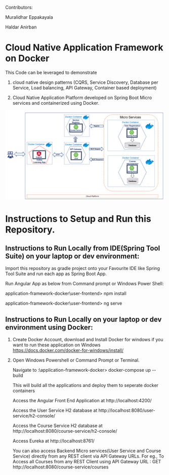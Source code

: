 Contributors:

Muralidhar Eppakayala

Haldar Anirban

# Cloud Native Application Framework on Docker

This Code can be leveraged to demonstrate 

1) cloud native design patterns (CQRS, Service Discovery, Database per Service, Load balancing, API Gateway, Container based deployment)
  
2) Cloud Native Application Platform developed on Spring Boot Micro services and containerized using Docker.

![alt text](architecture.PNG "Architecture")

# Instructions to Setup and Run this Repository.

## Instructions to Run Locally from IDE(Spring Tool Suite) on your laptop or dev environment:

Import this repository as gradle project onto your Favourite IDE like Spring Tool Suite and run each app as Spring Boot App.

Run Angular App as below from Command prompt or Windows Power Shell:

application-framework-docker\user-frontend> npm install

application-framework-docker\user-frontend> ng serve

## Instructions to Run Locally on your laptop or dev environment using Docker:
1) Create Docker Account, download and Install Docker for windows if you want to run these application on Windows
    https://docs.docker.com/docker-for-windows/install/
    
2) Open Windows Powershell or Command Prompt or Terminal.

    Navigate to :\application-framework-docker> docker-compose up --build

    This will build all the applications and deploy them to seperate docker containers
    
    Access the Angular Front End Application at http://localhost:4200/
    
    Access the User Service H2 database at http://localhost:8080/user-service/h2-console/
    
    Access the Course Service H2 database at http://localhost:8080/course-service/h2-console/
    
    Access Eureka at http://localhost:8761/
    
    You can also access Backend Micro services(User Service and Course Service) directly from any REST client via API Gateway URLs.
    For eg., To Access all Courses from any REST Client using API Gateway URL : GET http://localhost:8080/course-service/courses
